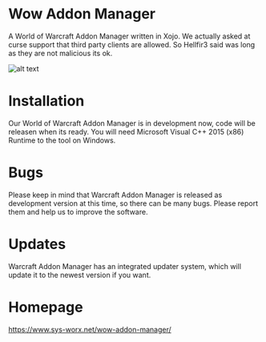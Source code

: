 # Wow Addon Manager
A World of Warcraft Addon Manager written in Xojo. We actually asked at curse support that third party clients are allowed. So Hellfir3 said was long as they are not malicious its ok.

![alt text](https://www.sys-worx.net/wp-content/uploads/2016/10/wowam.png "World of Warcraft Addon Manager")

# Installation

Our World of Warcraft Addon Manager is in development now, code will be releasen when its ready. You will need Microsoft Visual C++ 2015 (x86) Runtime to the tool on Windows.

# Bugs

Please keep in mind that Warcraft Addon Manager is released as development version at this time, so there can be many bugs. Please report them and help us to improve the software.

# Updates

Warcraft Addon Manager has an integrated updater system, which will update it to the newest version if you want.

# Homepage
https://www.sys-worx.net/wow-addon-manager/
